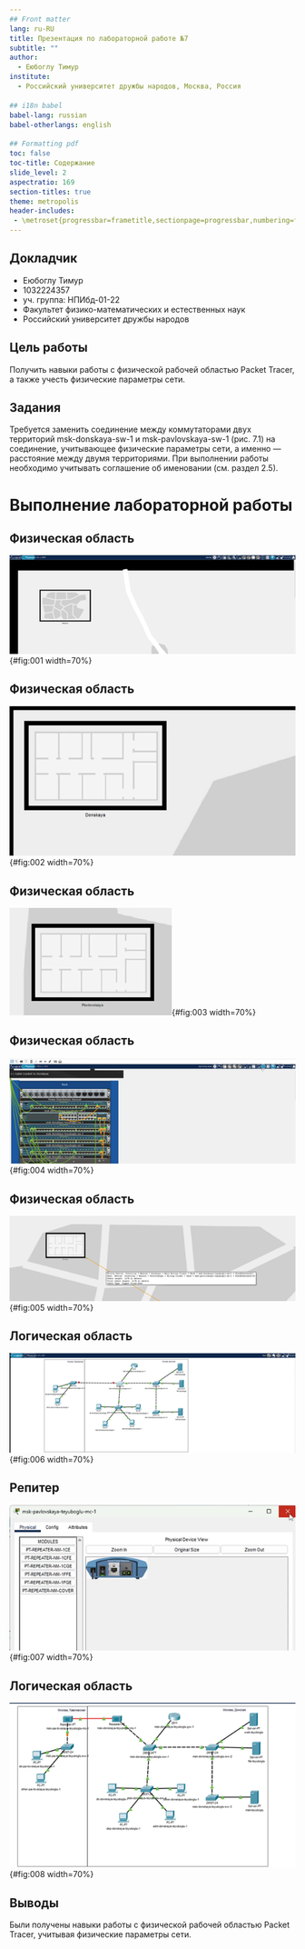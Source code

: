 ```yaml
---
## Front matter
lang: ru-RU
title: Презентация по лабораторной работе №7
subtitle: ""
author:
  - Еюбоглу Тимур
institute:
  - Российский университет дружбы народов, Москва, Россия

## i18n babel
babel-lang: russian
babel-otherlangs: english

## Formatting pdf
toc: false
toc-title: Содержание
slide_level: 2
aspectratio: 169
section-titles: true
theme: metropolis
header-includes:
 - \metroset{progressbar=frametitle,sectionpage=progressbar,numbering=fraction}
---
```



## Докладчик

  * Еюбоглу Тимур
  * 1032224357
  * уч. группа: НПИбд-01-22
  * Факультет физико-математических и естественных наук
  * Российский университет дружбы народов

## Цель работы

Получить навыки работы с физической рабочей областью Packet Tracer, а также учесть физические параметры сети.

## Задания

Требуется заменить соединение между коммутаторами двух территорий msk-donskaya-sw-1 и msk-pavlovskaya-sw-1 (рис. 7.1) на соединение, учитывающее физические параметры сети, а именно — расстояние между двумя территориями. При выполнении работы необходимо учитывать соглашение об именовании (см. раздел 2.5).

# Выполнение лабораторной работы

## Физическая область

![Город](image/1.png){#fig:001 width=70%}

## Физическая область

![Здания](image/2.png){#fig:002 width=70%}

## Физическая область

![Здания](image/3.png){#fig:003 width=70%}

## Физическая область

![Серверная стойка](image/4.png){#fig:004 width=70%}

## Физическая область

![Расстояние между зданиями](image/5.png){#fig:005 width=70%}

## Логическая область

![Подключение пропало](image/6.png){#fig:006 width=70%}

## Репитер

![Замена модулей](image/7.png){#fig:007 width=70%}

## Логическая область

![Подключение восстановлено](image/8.png){#fig:008 width=70%}

## Выводы

Были получены навыки работы с физической рабочей областью Packet Tracer, учитывая физические параметры сети.



